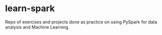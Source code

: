 # learn-spark
Repo of exercises and projects done as practice on using PySpark for data
analysis and Machine Learning.
